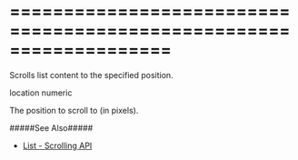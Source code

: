 <!--**
/*-------------------------------------------
    Auto-generated file. Do not modify.
-------------------------------------------

**-->
===================================================================
===================================================================

<!--shortDescription-->
Scrolls list content to the specified position.
<!--/shortDescription-->

<!--paramName1-->location<!--/paramName1-->
<!--paramType1-->numeric<!--/paramType1-->
<!--paramDescription1-->
The position to scroll to (in pixels).
<!--/paramDescription1-->

<!--fullDescription-->
#####See Also#####
- [List - Scrolling API](/Documentation/Guide/Widgets/List/Scrolling/#API)
<!--/fullDescription-->